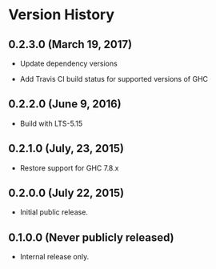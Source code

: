 # Version History

## 0.2.3.0 (March 19, 2017)

  - Update dependency versions

  - Add Travis CI build status for supported versions of GHC

## 0.2.2.0 (June 9, 2016)

  - Build with LTS-5.15

## 0.2.1.0 (July, 23, 2015)

  - Restore support for GHC 7.8.x

## 0.2.0.0 (July 22, 2015)

  - Initial public release.

## 0.1.0.0 (Never publicly released)

  - Internal release only.
